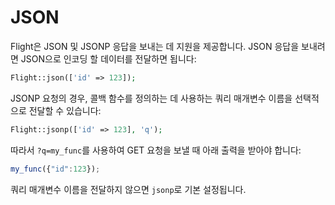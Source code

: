 # JSON

Flight은 JSON 및 JSONP 응답을 보내는 데 지원을 제공합니다. JSON 응답을 보내려면 JSON으로 인코딩 할 데이터를 전달하면 됩니다:

```php
Flight::json(['id' => 123]);
```

JSONP 요청의 경우, 콜백 함수를 정의하는 데 사용하는 쿼리 매개변수 이름을 선택적으로 전달할 수 있습니다:

```php
Flight::jsonp(['id' => 123], 'q');
```

따라서 `?q=my_func`를 사용하여 GET 요청을 보낼 때 아래 출력을 받아야 합니다:

```javascript
my_func({"id":123});
```

쿼리 매개변수 이름을 전달하지 않으면 `jsonp`로 기본 설정됩니다.